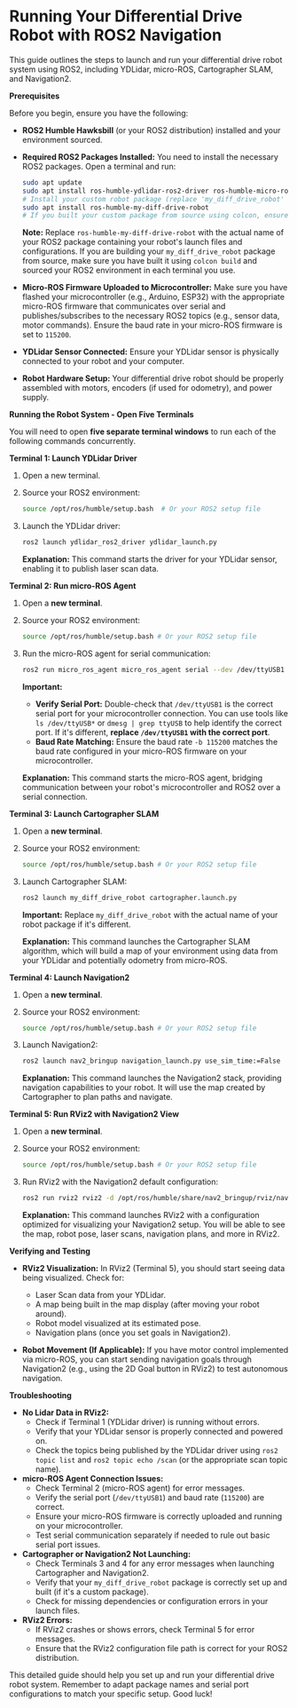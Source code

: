 # Running Your Differential Drive Robot with ROS2 Navigation

This guide outlines the steps to launch and run your differential drive robot system using ROS2, including YDLidar, micro-ROS, Cartographer SLAM, and Navigation2.

**Prerequisites**

Before you begin, ensure you have the following:

*   **ROS2 Humble Hawksbill** (or your ROS2 distribution) installed and your environment sourced.
*   **Required ROS2 Packages Installed:**
    You need to install the necessary ROS2 packages. Open a terminal and run:

    ```bash
    sudo apt update
    sudo apt install ros-humble-ydlidar-ros2-driver ros-humble-micro-ros-agent ros-humble-nav2-bringup ros-humble-rviz2
    # Install your custom robot package (replace 'my_diff_drive_robot' with your actual package name)
    sudo apt install ros-humble-my-diff-drive-robot
    # If you built your custom package from source using colcon, ensure it's built and sourced.
    ```

    **Note:** Replace `ros-humble-my-diff-drive-robot` with the actual name of your ROS2 package containing your robot's launch files and configurations. If you are building your `my_diff_drive_robot` package from source, make sure you have built it using `colcon build` and sourced your ROS2 environment in each terminal you use.

*   **Micro-ROS Firmware Uploaded to Microcontroller:**
    Make sure you have flashed your microcontroller (e.g., Arduino, ESP32) with the appropriate micro-ROS firmware that communicates over serial and publishes/subscribes to the necessary ROS2 topics (e.g., sensor data, motor commands). Ensure the baud rate in your micro-ROS firmware is set to `115200`.
*   **YDLidar Sensor Connected:**
    Ensure your YDLidar sensor is physically connected to your robot and your computer.
*   **Robot Hardware Setup:**
    Your differential drive robot should be properly assembled with motors, encoders (if used for odometry), and power supply.

**Running the Robot System - Open Five Terminals**

You will need to open **five separate terminal windows** to run each of the following commands concurrently.

**Terminal 1: Launch YDLidar Driver**

1.  Open a new terminal.
2.  Source your ROS2 environment:

    ```bash
    source /opt/ros/humble/setup.bash  # Or your ROS2 setup file
    ```

3.  Launch the YDLidar driver:

    ```bash
    ros2 launch ydlidar_ros2_driver ydlidar_launch.py
    ```

    **Explanation:** This command starts the driver for your YDLidar sensor, enabling it to publish laser scan data.

**Terminal 2: Run micro-ROS Agent**

1.  Open a **new terminal**.
2.  Source your ROS2 environment:

    ```bash
    source /opt/ros/humble/setup.bash # Or your ROS2 setup file
    ```

3.  Run the micro-ROS agent for serial communication:

    ```bash
    ros2 run micro_ros_agent micro_ros_agent serial --dev /dev/ttyUSB1 -b 115200
    ```

    **Important:**
    *   **Verify Serial Port:** Double-check that `/dev/ttyUSB1` is the correct serial port for your microcontroller connection. You can use tools like `ls /dev/ttyUSB*` or `dmesg | grep ttyUSB` to help identify the correct port. If it's different, **replace `/dev/ttyUSB1` with the correct port**.
    *   **Baud Rate Matching:** Ensure the baud rate `-b 115200` matches the baud rate configured in your micro-ROS firmware on your microcontroller.

    **Explanation:** This command starts the micro-ROS agent, bridging communication between your robot's microcontroller and ROS2 over a serial connection.

**Terminal 3: Launch Cartographer SLAM**

1.  Open a **new terminal**.
2.  Source your ROS2 environment:

    ```bash
    source /opt/ros/humble/setup.bash # Or your ROS2 setup file
    ```

3.  Launch Cartographer SLAM:

    ```bash
    ros2 launch my_diff_drive_robot cartographer.launch.py
    ```

    **Important:** Replace `my_diff_drive_robot` with the actual name of your robot package if it's different.

    **Explanation:** This command launches the Cartographer SLAM algorithm, which will build a map of your environment using data from your YDLidar and potentially odometry from micro-ROS.

**Terminal 4: Launch Navigation2**

1.  Open a **new terminal**.
2.  Source your ROS2 environment:

    ```bash
    source /opt/ros/humble/setup.bash # Or your ROS2 setup file
    ```

3.  Launch Navigation2:

    ```bash
    ros2 launch nav2_bringup navigation_launch.py use_sim_time:=False
    ```

    **Explanation:** This command launches the Navigation2 stack, providing navigation capabilities to your robot. It will use the map created by Cartographer to plan paths and navigate.

**Terminal 5: Run RViz2 with Navigation2 View**

1.  Open a **new terminal**.
2.  Source your ROS2 environment:

    ```bash
    source /opt/ros/humble/setup.bash # Or your ROS2 setup file
    ```

3.  Run RViz2 with the Navigation2 default configuration:

    ```bash
    ros2 run rviz2 rviz2 -d /opt/ros/humble/share/nav2_bringup/rviz/nav2_default_view.rviz
    ```

    **Explanation:** This command launches RViz2 with a configuration optimized for visualizing your Navigation2 setup. You will be able to see the map, robot pose, laser scans, navigation plans, and more in RViz2.

**Verifying and Testing**

*   **RViz2 Visualization:** In RViz2 (Terminal 5), you should start seeing data being visualized. Check for:
    *   Laser Scan data from your YDLidar.
    *   A map being built in the map display (after moving your robot around).
    *   Robot model visualized at its estimated pose.
    *   Navigation plans (once you set goals in Navigation2).

*   **Robot Movement (If Applicable):** If you have motor control implemented via micro-ROS, you can start sending navigation goals through Navigation2 (e.g., using the 2D Goal button in RViz2) to test autonomous navigation.

**Troubleshooting**

*   **No Lidar Data in RViz2:**
    *   Check if Terminal 1 (YDLidar driver) is running without errors.
    *   Verify that your YDLidar sensor is properly connected and powered on.
    *   Check the topics being published by the YDLidar driver using `ros2 topic list` and `ros2 topic echo /scan` (or the appropriate scan topic name).
*   **micro-ROS Agent Connection Issues:**
    *   Check Terminal 2 (micro-ROS agent) for error messages.
    *   Verify the serial port (`/dev/ttyUSB1`) and baud rate (`115200`) are correct.
    *   Ensure your micro-ROS firmware is correctly uploaded and running on your microcontroller.
    *   Test serial communication separately if needed to rule out basic serial port issues.
*   **Cartographer or Navigation2 Not Launching:**
    *   Check Terminals 3 and 4 for any error messages when launching Cartographer and Navigation2.
    *   Verify that your `my_diff_drive_robot` package is correctly set up and built (if it's a custom package).
    *   Check for missing dependencies or configuration errors in your launch files.
*   **RViz2 Errors:**
    *   If RViz2 crashes or shows errors, check Terminal 5 for error messages.
    *   Ensure that the RViz2 configuration file path is correct for your ROS2 distribution.

This detailed guide should help you set up and run your differential drive robot system. Remember to adapt package names and serial port configurations to match your specific setup. Good luck!
